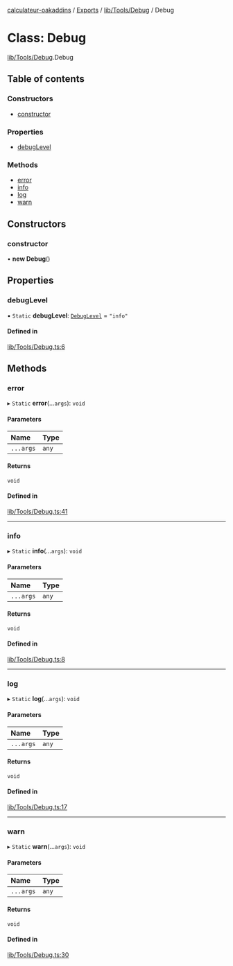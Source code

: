 [calculateur-oakaddins](../README.md) / [Exports](../modules.md) / [lib/Tools/Debug](../modules/lib_tools_debug.md) / Debug

# Class: Debug

[lib/Tools/Debug](../modules/lib_tools_debug.md).Debug

## Table of contents

### Constructors

- [constructor](lib_tools_debug.debug.md#constructor)

### Properties

- [debugLevel](lib_tools_debug.debug.md#debuglevel)

### Methods

- [error](lib_tools_debug.debug.md#error)
- [info](lib_tools_debug.debug.md#info)
- [log](lib_tools_debug.debug.md#log)
- [warn](lib_tools_debug.debug.md#warn)

## Constructors

### constructor

• **new Debug**()

## Properties

### debugLevel

▪ `Static` **debugLevel**: [`DebugLevel`](../modules/lib_tools_debug.md#debuglevel) = `"info"`

#### Defined in

[lib/Tools/Debug.ts:6](https://github.com/P0ulpy/Configurateur-OakAddins/blob/a535c84/src/lib/Tools/Debug.ts#L6)

## Methods

### error

▸ `Static` **error**(...`args`): `void`

#### Parameters

| Name | Type |
| :------ | :------ |
| `...args` | `any` |

#### Returns

`void`

#### Defined in

[lib/Tools/Debug.ts:41](https://github.com/P0ulpy/Configurateur-OakAddins/blob/a535c84/src/lib/Tools/Debug.ts#L41)

___

### info

▸ `Static` **info**(...`args`): `void`

#### Parameters

| Name | Type |
| :------ | :------ |
| `...args` | `any` |

#### Returns

`void`

#### Defined in

[lib/Tools/Debug.ts:8](https://github.com/P0ulpy/Configurateur-OakAddins/blob/a535c84/src/lib/Tools/Debug.ts#L8)

___

### log

▸ `Static` **log**(...`args`): `void`

#### Parameters

| Name | Type |
| :------ | :------ |
| `...args` | `any` |

#### Returns

`void`

#### Defined in

[lib/Tools/Debug.ts:17](https://github.com/P0ulpy/Configurateur-OakAddins/blob/a535c84/src/lib/Tools/Debug.ts#L17)

___

### warn

▸ `Static` **warn**(...`args`): `void`

#### Parameters

| Name | Type |
| :------ | :------ |
| `...args` | `any` |

#### Returns

`void`

#### Defined in

[lib/Tools/Debug.ts:30](https://github.com/P0ulpy/Configurateur-OakAddins/blob/a535c84/src/lib/Tools/Debug.ts#L30)
